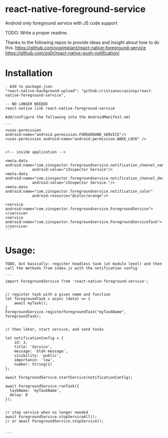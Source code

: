 # react-native-foreground-service
Android only foreground service with JS code support

TODO: Write a proper readme.

Thanks to the following repos to provide ideas and insight about how to do this.
https://github.com/voximplant/react-native-foreground-service
https://github.com/zo0r/react-native-push-notification/


# Installation

    - Add to package.json
    "react-native-background-upload": "github:cristianoccazinsp/react-native-foreground-service",

    -- NO LONGER NEEDED
    react-native link react-native-foreground-service

    Add/configure the following into the AndroidManifest.xml

    ```
    <uses-permission android:name="android.permission.FOREGROUND_SERVICE"/>
    <uses-permission android:name="android.permission.WAKE_LOCK" />


    <!-- inside application -->

    <meta-data android:name="com.zinspector.foregroundservice.notification_channel_name"
                android:value="zInspector Service"/>
    <meta-data  android:name="com.zinspector.foregroundservice.notification_channel_description"
                android:value="zInspector Service."/>
    <meta-data  android:name="com.zinspector.foregroundservice.notification_color"
                android:resource="@color/orange"/>

    <service android:name="com.zinspector.foregroundservice.ForegroundService"></service>
    <service android:name="com.zinspector.foregroundservice.ForegroundServiceTask"></service>
    ```


# Usage:
    TODO, but basically: register headless task (at module level) and then call the methods from index.js with the notification config

    ```
    import ForegroundService from 'react-native-foreground-service';


    // register task with a given name and function
    let foregroundTask = async (data) => {
        await myTask();
    }
    ForegroundService.registerForegroundTask("myTaskName", foregroundTask);


    // then later, start service, and send tasks

    let notificationConfig = {
        id: 3,
        title: 'Service',
        message: `blah message`,
        visibility: 'public',
        importance: 'low',
        number: String(1)
    };

    await ForegroundService.startService(notificationConfig);

    await ForegroundService.runTask({
      taskName: 'myTaskName',
      delay: 0
    });


    // stop service when no longer needed
    await ForegroundService.stopServiceAll();
    // or await ForegroundService.stopService();


    ```
